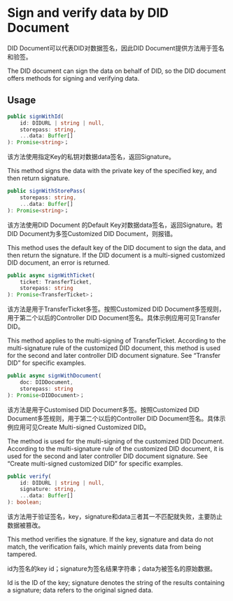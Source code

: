 # Sign and verify data by DID Document

DID Document可以代表DID对数据签名，因此DID Document提供方法用于签名和验签。

The DID document can sign the data on behalf of DID, so the DID document offers methods for signing and verifying data.

## Usage

```typescript
public signWithId(
	id: DIDURL | string | null,
	storepass: string,
	...data: Buffer[]
): Promise<string>；
```

该方法使用指定Key的私钥对数据data签名，返回Signature。

This method signs the data with the private key of the specified key, and then return signature.

```typescript
public signWithStorePass(
	storepass: string,
	...data: Buffer[]
): Promise<string>；
```

该方法使用DID Document 的Default Key对数据data签名，返回Signature。若DID Document为多签Customized DID Document，则报错。

This method uses the default key of the DID document to sign the data, and then return the signature. If the DID document is a multi-signed customized DID document, an error is returned.

```typescript
public async signWithTicket(
	ticket: TransferTicket,
	storepass: string
): Promise<TransferTicket>；
```

该方法是用于TransferTicket多签。按照Customized DID Document多签规则，用于第二个以后的Controller DID Document签名。具体示例应用可见Transfer DID。

This method applies to the multi-signing of TransferTicket. According to the multi-signature rule of the customized DID document, this method is used for the second and later controller DID document signature. See “Transfer DID” for specific examples.

```typescript
public async signWithDocument(
	doc: DIDDocument,
	storepass: string
): Promise<DIDDocument>；
```

该方法是用于Customised DID Document多签。按照Customized DID Document多签规则，用于第二个以后的Controller DID Document签名。具体示例应用可见Create Multi-signed Customized DID。

The method is used for the multi-signing of the customized DID Document. According to the multi-signature rule of the customized DID document, it is used for the second and later controller DID document signature. See “Create multi-signed customized DID” for specific examples.

```typescript
public verify(
	id: DIDURL | string | null,
	signature: string,
	...data: Buffer[]
): boolean;
```

该方法用于验证签名，key，signature和data三者其一不匹配就失败，主要防止数据被篡改。

This method verifies the signature. If the key, signature and data do not match, the verification fails, which mainly prevents data from being tampered.

id为签名的key id；signature为签名结果字符串；data为被签名的原始数据。

Id is the ID of the key; signature denotes the string of the results containing a signature; data refers to the original signed data.
